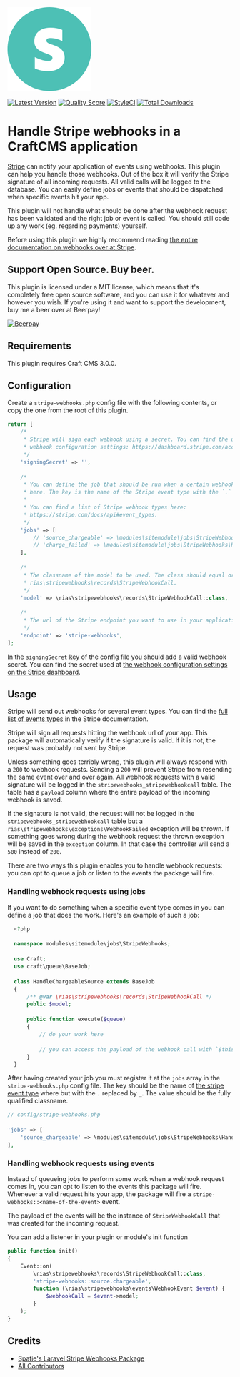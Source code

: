 ![icon](./src/icon.svg)

[![Latest Version](https://img.shields.io/github/release/riasvdv/craft-stripe-webhooks.svg?style=flat-square)](https://github.com/riasvdv/craft-stripe-webhooks/releases)
[![Quality Score](https://img.shields.io/scrutinizer/g/riasvdv/craft-stripe-webhooks.svg?style=flat-square)](https://scrutinizer-ci.com/g/riasvdv/craft-stripe-webhooks)
[![StyleCI](https://styleci.io/repos/140159579/shield)](https://styleci.io/repos/140159579)
[![Total Downloads](https://img.shields.io/packagist/dt/rias/craft-stripe-webhooks.svg?style=flat-square)](https://packagist.org/packages/rias/craft-stripe-webhooks)

# Handle Stripe webhooks in a CraftCMS application

[Stripe](https://stripe.com) can notify your application of events using webhooks. This plugin can help you handle those webhooks. Out of the box it will verify the Stripe signature of all incoming requests. All valid calls will be logged to the database. You can easily define jobs or events that should be dispatched when specific events hit your app.

This plugin will not handle what should be done after the webhook request has been validated and the right job or event is called. You should still code up any work (eg. regarding payments) yourself.

Before using this plugin we highly recommend reading [the entire documentation on webhooks over at Stripe](https://stripe.com/docs/webhooks).

## Support Open Source. Buy beer.

This plugin is licensed under a MIT license, which means that it's completely free open source software, and you can use it for whatever and however you wish. If you're using it and want to support the development, buy me a beer over at Beerpay!

[![Beerpay](https://beerpay.io/Rias500/craft-stripe-webhooks/badge.svg?style=beer-square)](https://beerpay.io/Rias500/craft-stripe-webhooks)

## Requirements

This plugin requires Craft CMS 3.0.0.

## Configuration

Create a `stripe-webhooks.php` config file with the following contents, or copy the one from the root of this plugin.


```php
return [
    /*
     * Stripe will sign each webhook using a secret. You can find the used secret at the
     * webhook configuration settings: https://dashboard.stripe.com/account/webhooks.
     */
    'signingSecret' => '',

    /*
     * You can define the job that should be run when a certain webhook hits your application
     * here. The key is the name of the Stripe event type with the `.` replaced by a `_`.
     *
     * You can find a list of Stripe webhook types here:
     * https://stripe.com/docs/api#event_types.
     */
    'jobs' => [
        // 'source_chargeable' => \modules\sitemodule\jobs\StripeWebhooks\HandleChargeableSource::class,
        // 'charge_failed' => \modules\sitemodule\jobs\StripeWebhooks\HandleFailedCharge::class,
    ],

    /*
     * The classname of the model to be used. The class should equal or extend
     * rias\stripewebhooks\records\StripeWebhookCall.
     */
    'model' => \rias\stripewebhooks\records\StripeWebhookCall::class,

    /*
     * The url of the Stripe endpoint you want to use in your application
     */
    'endpoint' => 'stripe-webhooks',
];
```

In the `signingSecret` key of the config file you should add a valid webhook secret. You can find the secret used at [the webhook configuration settings on the Stripe dashboard](https://dashboard.stripe.com/account/webhooks).

## Usage

Stripe will send out webhooks for several event types. You can find the [full list of events types](https://stripe.com/docs/api#event_types) in the Stripe documentation.

Stripe will sign all requests hitting the webhook url of your app. This package will automatically verify if the signature is valid. If it is not, the request was probably not sent by Stripe.
 
Unless something goes terribly wrong, this plugin will always respond with a `200` to webhook requests. Sending a `200` will prevent Stripe from resending the same event over and over again. All webhook requests with a valid signature will be logged in the `stripewebhooks_stripewebhookcall` table. The table has a `payload` column where the entire payload of the incoming webhook is saved.

If the signature is not valid, the request will not be logged in the `stripewebhooks_stripewebhookcall` table but a `rias\stripewebhooks\exceptions\WebhookFailed` exception will be thrown.
If something goes wrong during the webhook request the thrown exception will be saved in the `exception` column. In that case the controller will send a `500` instead of `200`. 
 
There are two ways this plugin enables you to handle webhook requests: you can opt to queue a job or listen to the events the package will fire.

### Handling webhook requests using jobs 
If you want to do something when a specific event type comes in you can define a job that does the work. Here's an example of such a job:

```php
  <?php
  
  namespace modules\sitemodule\jobs\StripeWebhooks;
  
  use Craft;
  use craft\queue\BaseJob;
  
  class HandleChargeableSource extends BaseJob
  {
      /** @var \rias\stripewebhooks\records\StripeWebhookCall */
      public $model;
  
      public function execute($queue)
      {
          // do your work here
          
          // you can access the payload of the webhook call with `$this->model->payload`
      }
  }
```

After having created your job you must register it at the `jobs` array in the `stripe-webhooks.php` config file. The key should be the name of [the stripe event type](https://stripe.com/docs/api#event_types) where but with the `.` replaced by `_`. The value should be the fully qualified classname.

```php
// config/stripe-webhooks.php

'jobs' => [
    'source_chargeable' => \modules\sitemodule\jobs\StripeWebhooks\HandleChargeableSource::class,
],
```


### Handling webhook requests using events

Instead of queueing jobs to perform some work when a webhook request comes in, you can opt to listen to the events this package will fire. Whenever a valid request hits your app, the package will fire a `stripe-webhooks::<name-of-the-event>` event.

The payload of the events will be the instance of `StripeWebhookCall` that was created for the incoming request. 

You can add a listener in your plugin or module's init function
```php
public function init()
{
    Event::on(
        \rias\stripewebhooks\records\StripeWebhookCall::class,
        'stripe-webhooks::source.chargeable',
        function (\rias\stripewebhooks\events\WebhookEvent $event) {
            $webhookCall = $event->model;
        }
    );
}
```

## Credits
- [Spatie's Laravel Stripe Webhooks Package](https://github.com/spatie/laravel-stripe-webhooks)
- [All Contributors](../../contributors)